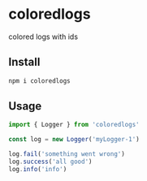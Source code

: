 # coloredlogs

colored logs with ids

## Install

```bash
npm i coloredlogs
```

## Usage

```typescript
import { Logger } from 'coloredlogs'

const log = new Logger('myLogger-1')

log.fail('something went wrong')
log.success('all good')
log.info('info')
```
